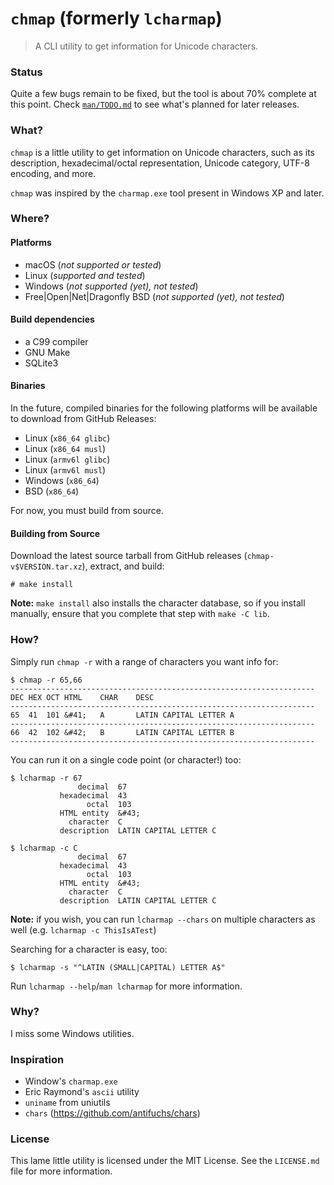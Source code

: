 # `chmap` (formerly `lcharmap`)

> A CLI utility to get information for Unicode characters.

### Status

Quite a few bugs remain to be fixed, but the tool is about 70% complete at this
point. Check [`man/TODO.md`](man/TODO.md) to see what's planned for later
releases.

### What?

`chmap` is a little utility to get information on Unicode characters,
such as its description, hexadecimal/octal representation, Unicode
category, UTF-8 encoding, and more.

`chmap` was inspired by the `charmap.exe` tool present in Windows XP and
later.

### Where?
#### Platforms
- macOS (*not supported or tested*)
- Linux (*supported and tested*)
- Windows (*not supported (yet), not tested*)
- Free|Open|Net|Dragonfly BSD (*not supported (yet), not tested*)

#### Build dependencies
- a C99 compiler
- GNU Make
- SQLite3

#### Binaries
In the future, compiled binaries for the following platforms will be
available to download from GitHub Releases:
- Linux (`x86_64 glibc`)
- Linux (`x86_64 musl`)
- Linux (`armv6l glibc`)
- Linux (`armv6l musl`)
- Windows (`x86_64`)
- BSD (`x86_64`)

For now, you must build from source.

#### Building from Source

Download the latest source tarball from GitHub releases
(`chmap-v$VERSION.tar.xz`), extract, and build:

```
# make install
```

**Note:** `make install` also installs the character database, so if you
install manually, ensure that you complete that step with `make -C lib`.

### How?

Simply run `chmap -r` with a range of characters you want info for:
```
$ chmap -r 65,66
--------------------------------------------------------------------
DEC	HEX	OCT	HTML	CHAR    DESC
--------------------------------------------------------------------
65	41	101	&#41;	A       LATIN CAPITAL LETTER A
--------------------------------------------------------------------
66	42	102	&#42;	B       LATIN CAPITAL LETTER B
--------------------------------------------------------------------
```
You can run it on a single code point (or character!) too:
```
$ lcharmap -r 67
               decimal  67
           hexadecimal  43
                 octal  103
           HTML entity  &#43;
             character  C
           description  LATIN CAPITAL LETTER C

$ lcharmap -c C
               decimal  67
           hexadecimal  43
                 octal  103
           HTML entity  &#43;
             character  C
           description  LATIN CAPITAL LETTER C
```

**Note:** if you wish, you can run `lcharmap --chars` on multiple characters as well (e.g. `lcharmap -c ThisIsATest`)

Searching for a character is easy, too:
```
$ lcharmap -s "^LATIN (SMALL|CAPITAL) LETTER A$"
```

Run `lcharmap --help`/`man lcharmap` for more information.

### Why?
I miss some Windows utilities.

### Inspiration

- Window's `charmap.exe`
- Eric Raymond's `ascii` utility
- `uniname` from uniutils
- `chars` (https://github.com/antifuchs/chars)

### License

This lame little utility is licensed under the MIT License. See
the `LICENSE.md` file for more information.
